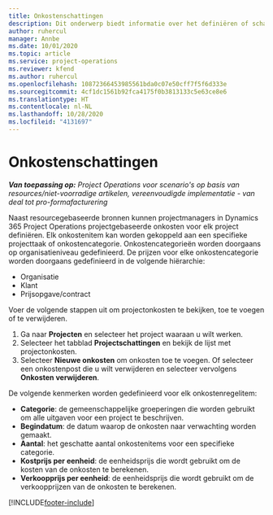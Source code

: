 ```yaml
---
title: Onkostenschattingen
description: Dit onderwerp biedt informatie over het definiëren of schatten van projectgebaseerde onkosten.
author: ruhercul
manager: Annbe
ms.date: 10/01/2020
ms.topic: article
ms.service: project-operations
ms.reviewer: kfend
ms.author: ruhercul
ms.openlocfilehash: 10872366453985561bda0c07e50cff7f5f6d333e
ms.sourcegitcommit: 4cf1dc1561b92fca4175f0b3813133c5e63ce8e6
ms.translationtype: HT
ms.contentlocale: nl-NL
ms.lasthandoff: 10/28/2020
ms.locfileid: "4131697"
---
```

# <a name="expense-estimates"></a>Onkostenschattingen
_**Van toepassing op:** Project Operations voor scenario's op basis van resources/niet-voorradige artikelen, vereenvoudigde implementatie - van deal tot pro-formafacturering_

Naast resourcegebaseerde bronnen kunnen projectmanagers in Dynamics 365 Project Operations projectgebaseerde onkosten voor elk project definiëren. Elk onkostenitem kan worden gekoppeld aan een specifieke projecttaak of onkostencategorie. Onkostencategorieën worden doorgaans op organisatieniveau gedefinieerd. De prijzen voor elke onkostencategorie worden doorgaans gedefinieerd in de volgende hiërarchie:

- Organisatie
- Klant
- Prijsopgave/contract

Voer de volgende stappen uit om projectonkosten te bekijken, toe te voegen of te verwijderen.

1. Ga naar **Projecten** en selecteer het project waaraan u wilt werken.
2. Selecteer het tabblad **Projectschattingen** en bekijk de lijst met projectonkosten.
3. Selecteer **Nieuwe onkosten** om onkosten toe te voegen. Of selecteer een onkostenpost die u wilt verwijderen en selecteer vervolgens **Onkosten verwijderen**.

De volgende kenmerken worden gedefinieerd voor elk onkostenregelitem:

- **Categorie**: de gemeenschappelijke groeperingen die worden gebruikt om alle uitgaven voor een project te beschrijven.
- **Begindatum**: de datum waarop de onkosten naar verwachting worden gemaakt.
- **Aantal**: het geschatte aantal onkostenitems voor een specifieke categorie.
- **Kostprijs per eenheid**: de eenheidsprijs die wordt gebruikt om de kosten van de onkosten te berekenen.
- **Verkoopprijs per eenheid**: de eenheidsprijs die wordt gebruikt om de verkoopprijzen van de onkosten te berekenen.



[!INCLUDE[footer-include](../includes/footer-banner.md)]